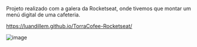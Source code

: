 
Projeto realizado com a galera da Rocketseat, onde tivemos que montar um menú digital de uma cafeteria.

https://luandillem.github.io/TorraCofee-Rocketseat/

![image](https://user-images.githubusercontent.com/82407700/183775093-af7ca2fe-63fd-4d88-ab2b-d46cd0917562.png)
